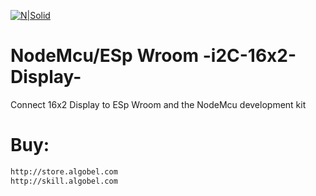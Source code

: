 
[![N|Solid](https://github.com/niwantha33/NodeMcu/blob/master/248x248icon.jpg)](http://store.algobel.com/)

# NodeMcu/ESp Wroom -i2C-16x2-Display-


Connect 16x2 Display to ESp Wroom and the NodeMcu development kit 

# Buy: 
```sh
http://store.algobel.com
http://skill.algobel.com
```
